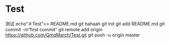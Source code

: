 # Test
测试
echo“＃Test”>> README.md 
git hahaah
git init 
git add README.md 
git commit -m“first commit” 
git remote add origin https://github.com/QmqMarch/Test.git
 git push -u origin master
